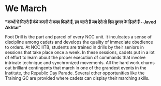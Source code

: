 
# We March

**"कन्धों से मिलते हैं कंधे कदमों से कदम मिलते हैं,
   हम चलते हैं जब ऐसे तो दिल दुश्मन के हिलते हैं     -  Javed Akhtar"**
   
Foot Drill is the part and parcel of every NCC unit. It inculcates a sense of discipline among cadets and develops the quality of immediate obedience to orders. At NCC IITB, students are trained in drills by their seniors in sessions that take place once a week. In these sessions, cadets put in a lot of effort to learn about the proper execution of commands that involve intricate technique and synchronized movements. All the hard work churns out brilliant contingents that march in one of the grandest events in the Institute, the Republic Day Parade. Several other opportunities like the Training GC are provided where cadets can display their marching skills.

